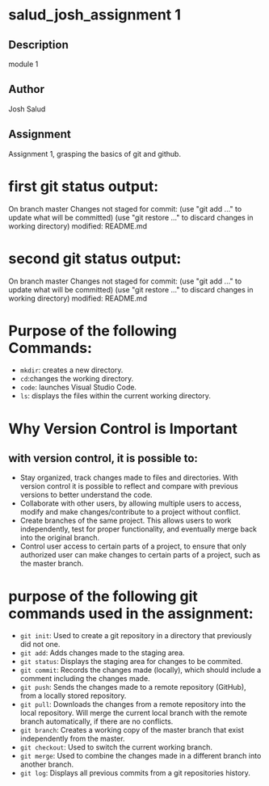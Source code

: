 # salud_josh_assignment 1 

## Description
 module 1

## Author
Josh Salud

## Assignment
Assignment 1, grasping the basics of git and github. 

# first git status output:
On branch master
Changes not staged for commit:
  (use "git add <file>..." to update what will be committed)
  (use "git restore <file>..." to discard changes in working directory)
        modified:   README.md

# second git status output: 
On branch master
Changes not staged for commit:
  (use "git add <file>..." to update what will be committed)
  (use "git restore <file>..." to discard changes in working directory)
        modified:   README.md

# Purpose of the following Commands:
- `mkdir`: creates a new directory.
- `cd`:changes the working directory.
- `code`: launches Visual Studio Code.
- `ls`: displays the files within the current working directory.

# Why Version Control is Important
## with version control, it is possible to:
- Stay organized, track changes made to files and directories. With version control it is possible to reflect and compare with previous versions to better understand the code. 
- Collaborate with other users, by allowing multiple users to access, modify and make changes/contribute to a project without conflict. 
- Create branches of the same project. This allows users to work independently, test for proper functionality, and eventually merge back into the original branch. 
- Control user access to certain parts of a project, to ensure that only authorized user can make changes to certain parts of a project, such as the master branch. 

# purpose of the following git commands used in the assignment:
- `git init`: Used to create a git repository in a directory that previously did not one. 
- `git add`: Adds changes made to the staging area. 
- `git status`: Displays the staging area for changes to be commited. 
- `git commit`: Records the changes made (locally), which should include a comment including the changes made. 
- `git push`: Sends the changes made to a remote repository (GitHub), from a locally stored repository.
- `git pull`: Downloads the changes from a remote repository into the local repository. Will merge the current local branch with the remote branch automatically, 
              if there are no conflicts.   
- `git branch`: Creates a working copy of the master branch that exist independently from the master. 
- `git checkout`: Used to switch the current working branch. 
- `git merge`: Used to combine the changes made in a different branch into another branch. 
- `git log`: Displays all previous commits from a git repositories history. 

